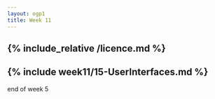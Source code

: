 ```yaml
---
layout: ogp1
title: Week 11
---
```

{% include_relative /licence.md %}
---
{% include week11/15-UserInterfaces.md %}
---
end of week 5